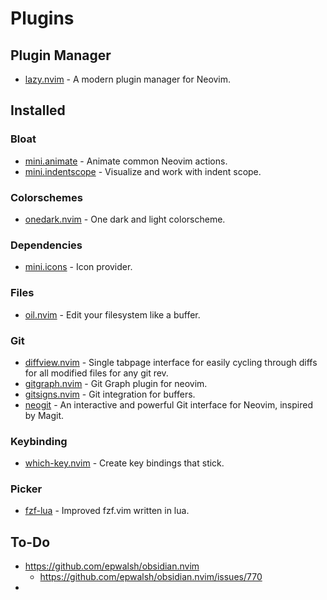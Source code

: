 # Plugins

## Plugin Manager

- [lazy.nvim](https://github.com/folke/lazy.nvim) - A modern plugin manager for Neovim.

## Installed

### Bloat

- [mini.animate](https://github.com/echasnovski/mini.nvim/blob/main/readmes/mini-animate.md) - Animate common Neovim actions.
- [mini.indentscope](https://github.com/echasnovski/mini.nvim/blob/main/readmes/mini-indentscope.md) - Visualize and work with indent scope.

### Colorschemes

- [onedark.nvim](https://github.com/navarasu/onedark.nvim) - One dark and light colorscheme.

### Dependencies

- [mini.icons](https://github.com/echasnovski/mini.icons) - Icon provider.

### Files

- [oil.nvim](https://github.com/stevearc/oil.nvim) - Edit your filesystem like a buffer.

### Git

- [diffview.nvim](https://github.com/sindrets/diffview.nvim) - Single tabpage interface for easily cycling through diffs for all modified files for any git rev.
- [gitgraph.nvim](https://github.com/isakbm/gitgraph.nvim) - Git Graph plugin for neovim.
- [gitsigns.nvim](https://github.com/lewis6991/gitsigns.nvim) - Git integration for buffers.
- [neogit](https://github.com/NeogitOrg/neogit) - An interactive and powerful Git interface for Neovim, inspired by Magit.

### Keybinding

- [which-key.nvim](https://github.com/folke/which-key.nvim) - Create key bindings that stick.

### Picker

- [fzf-lua](https://github.com/ibhagwan/fzf-lua) - Improved fzf.vim written in lua.

## To-Do

- https://github.com/epwalsh/obsidian.nvim
    - https://github.com/epwalsh/obsidian.nvim/issues/770
-
